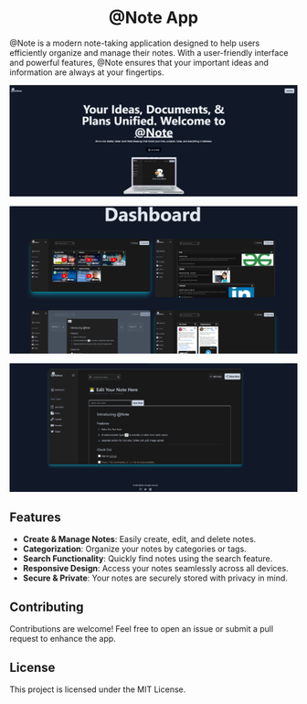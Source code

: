 
<h1 align="center">@Note App</h1>

@Note is a modern note-taking application designed to help users efficiently organize and manage their notes. With a user-friendly interface and powerful features, @Note ensures that your important ideas and information are always at your fingertips.

![Alt text](https://github.com/Pallavikumarimdb/MindMap/blob/main/MindMapFrontend/src/assets/home.png?raw=true)


![Alt text](https://github.com/Pallavikumarimdb/MindMap/blob/main/MindMapFrontend/src/assets/home2.png?raw=true)

![Alt text](https://github.com/Pallavikumarimdb/MindMap/blob/main/MindMapFrontend/src/assets/home33.png?raw=true)



## Features

- **Create & Manage Notes**: Easily create, edit, and delete notes.
- **Categorization**: Organize your notes by categories or tags.
- **Search Functionality**: Quickly find notes using the search feature.
- **Responsive Design**: Access your notes seamlessly across all devices.
- **Secure & Private**: Your notes are securely stored with privacy in mind.

## Contributing

Contributions are welcome! Feel free to open an issue or submit a pull request to enhance the app.

## License

This project is licensed under the MIT License. 

